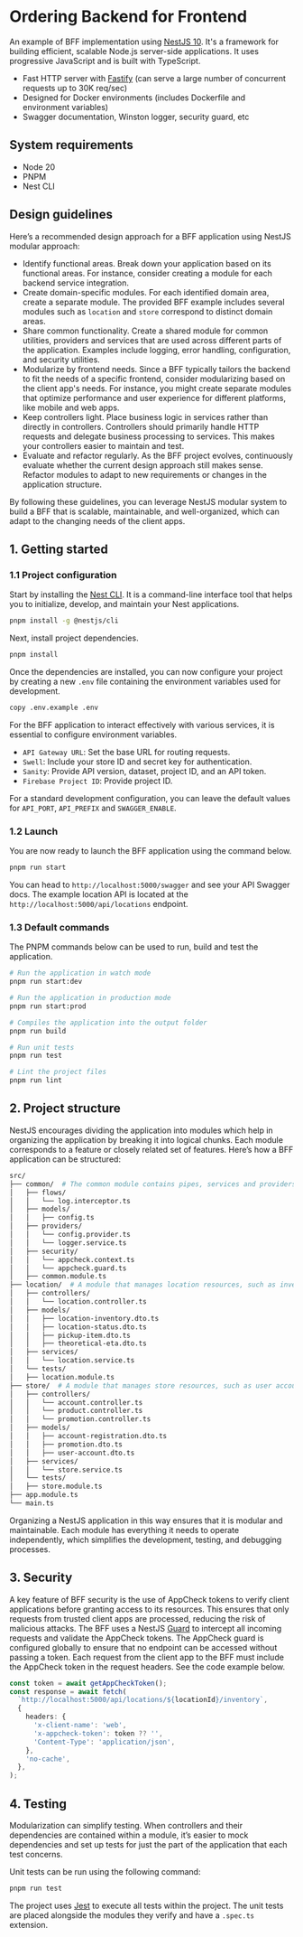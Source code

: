 # Ordering Backend for Frontend

An example of BFF implementation using [NestJS 10](https://nestjs.com/). It's a framework for building efficient, scalable Node.js server-side applications. It uses progressive JavaScript and is built with TypeScript.

- Fast HTTP server with [Fastify](https://fastify.dev/) (can serve a large number of concurrent requests up to 30K req/sec)
- Designed for Docker environments (includes Dockerfile and environment variables)
- Swagger documentation, Winston logger, security guard, etc

## System requirements

- Node 20
- PNPM
- Nest CLI

## Design guidelines

Here’s a recommended design approach for a BFF application using NestJS modular approach:

- Identify functional areas. Break down your application based on its functional areas. For instance, consider creating a module for each backend service integration.
- Create domain-specific modules. For each identified domain area, create a separate module. The provided BFF example includes several modules such as `location` and `store` correspond to distinct domain areas.
- Share common functionality. Create a shared module for common utilities, providers and services that are used across different parts of the application. Examples include logging, error handling, configuration, and security utilities.
- Modularize by frontend needs. Since a BFF typically tailors the backend to fit the needs of a specific frontend, consider modularizing based on the client app's needs. For instance, you might create separate modules that optimize performance and user experience for different platforms, like mobile and web apps.
- Keep controllers light. Place business logic in services rather than directly in controllers. Controllers should primarily handle HTTP requests and delegate business processing to services. This makes your controllers easier to maintain and test.
- Evaluate and refactor regularly. As the BFF project evolves, continuously evaluate whether the current design approach still makes sense. Refactor modules to adapt to new requirements or changes in the application structure.

By following these guidelines, you can leverage NestJS modular system to build a BFF that is scalable, maintainable, and well-organized, which can adapt to the changing needs of the client apps.

## 1. Getting started

### 1.1 Project configuration

Start by installing the [Nest CLI](https://docs.nestjs.com/cli/overview). It is a command-line interface tool that helps you to initialize, develop, and maintain your Nest applications.

```bash
pnpm install -g @nestjs/cli
```

Next, install project dependencies.

```bash
pnpm install
```

Once the dependencies are installed, you can now configure your project by creating a new `.env` file containing the environment variables used for development.

```bash
copy .env.example .env
```

For the BFF application to interact effectively with various services, it is essential to configure environment variables.

- `API Gateway URL`: Set the base URL for routing requests.
- `Swell`: Include your store ID and secret key for authentication.
- `Sanity`: Provide API version, dataset, project ID, and an API token.
- `Firebase Project ID`: Provide project ID.

For a standard development configuration, you can leave the default values for `API_PORT`, `API_PREFIX` and `SWAGGER_ENABLE`.

### 1.2 Launch

You are now ready to launch the BFF application using the command below.

```bash
pnpm run start
```

You can head to `http://localhost:5000/swagger` and see your API Swagger docs. The example location API is located at the `http://localhost:5000/api/locations` endpoint.

### 1.3 Default commands

The PNPM commands below can be used to run, build and test the application.

```bash
# Run the application in watch mode
pnpm run start:dev

# Run the application in production mode
pnpm run start:prod

# Compiles the application into the output folder
pnpm run build

# Run unit tests
pnpm run test

# Lint the project files
pnpm run lint
```

## 2. Project structure

NestJS encourages dividing the application into modules which help in organizing the application by breaking it into logical chunks. Each module corresponds to a feature or closely related set of features. Here’s how a BFF application can be structured:

```bash
src/
├── common/  # The common module contains pipes, services and providers that can be reused across different modules
│   ├── flows/
│   │   └── log.interceptor.ts
│   ├── models/
│   │   ├── config.ts
│   ├── providers/
│   │   └── config.provider.ts
│   │   └── logger.service.ts
│   ├── security/
│   │   └── appcheck.context.ts
│   │   └── appcheck.guard.ts
│   ├── common.module.ts
├── location/  # A module that manages location resources, such as inventory, status, pickup time, etc
│   ├── controllers/
│   │   └── location.controller.ts
│   ├── models/
│   │   ├── location-inventory.dto.ts
│   │   ├── location-status.dto.ts
│   │   ├── pickup-item.dto.ts
│   │   ├── theoretical-eta.dto.ts
│   ├── services/
│   │   └── location.service.ts
│   └── tests/
│   ├── location.module.ts
├── store/  # A module that manages store resources, such as user accounts, products, promotions, etc
│   ├── controllers/
│   │   └── account.controller.ts
│   │   └── product.controller.ts
│   │   └── promotion.controller.ts
│   ├── models/
│   │   ├── account-registration.dto.ts
│   │   ├── promotion.dto.ts
│   │   ├── user-account.dto.ts
│   ├── services/
│   │   └── store.service.ts
│   └── tests/
│   ├── store.module.ts
├── app.module.ts
└── main.ts
```

Organizing a NestJS application in this way ensures that it is modular and maintainable. Each module has everything it needs to operate independently, which simplifies the development, testing, and debugging processes.

## 3. Security

A key feature of BFF security is the use of AppCheck tokens to verify client applications before granting access to its resources. This ensures that only requests from trusted client apps are processed, reducing the risk of malicious attacks. The BFF uses a NestJS [Guard](https://docs.nestjs.com/guards) to intercept all incoming requests and validate the AppCheck tokens. The AppCheck guard is configured globally to ensure that no endpoint can be accessed without passing a token. Each request from the client app to the BFF must include the AppCheck token in the request headers. See the code example below.

```ts
const token = await getAppCheckToken();
const response = await fetch(
  `http://localhost:5000/api/locations/${locationId}/inventory`,
  {
    headers: {
      'x-client-name': 'web',
      'x-appcheck-token': token ?? '',
      'Content-Type': 'application/json',
    },
    'no-cache',
  },
);
```

## 4. Testing

Modularization can simplify testing. When controllers and their dependencies are contained within a module, it’s easier to mock dependencies and set up tests for just the part of the application that each test concerns.

Unit tests can be run using the following command:

```bash
pnpm run test
```

The project uses [Jest](https://jestjs.io/) to execute all tests within the project. The unit tests are placed alongside the modules they verify and have a `.spec.ts` extension.
